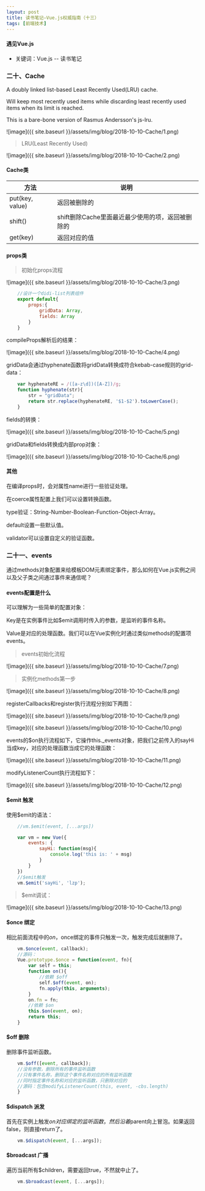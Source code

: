 ```yaml
---
layout: post
title: 读书笔记—Vue.js权威指南（十三）
tags: [前端技术]
---
```

#### 遇见Vue.js

* 关键词：Vue.js -- 读书笔记

### 二十、Cache

A doubly linked list-based Least Recently Used(LRU) cache.

Will keep most recently used items while discarding least recently used items when its limit is reached.

This is a bare-bone version of Rasmus Andersson's js-lru.

![image]({{ site.baseurl }}/assets/img/blog/2018-10-10-Cache/1.png)

> LRU(Least Recently Used)

![image]({{ site.baseurl }}/assets/img/blog/2018-10-10-Cache/2.png)

#### Cache类

方法  | 说明
--------- | ---------
put(key, value)  | 返回被删除的
shift()  | shift删除Cache里面最近最少使用的项，返回被删除的
get(key)  | 返回对应的值

#### props类

> 初始化props流程

![image]({{ site.baseurl }}/assets/img/blog/2018-10-10-Cache/3.png)

```javascript
    //设计一个didi-list列表组件
    export default{
        props:{
            gridData: Array,
            fields: Array
        }
    }
```

compileProps解析后的结果：

![image]({{ site.baseurl }}/assets/img/blog/2018-10-10-Cache/4.png)

gridData会通过hyphenate函数将gridData转换成符合kebab-case规则的grid-data：

```javascript
    var hyphenateRE = /([a-z\d])([A-Z])/g;
    function hyphenate(str){
        str = "gridData";
        return str.replace(hyphenateRE, '$1-$2').toLowerCase();
    }
```

fields的转换：

![image]({{ site.baseurl }}/assets/img/blog/2018-10-10-Cache/5.png)

gridData和fields转换成内部prop对象：

![image]({{ site.baseurl }}/assets/img/blog/2018-10-10-Cache/6.png)

#### 其他

在编译props时，会对属性name进行一些验证处理。

在coerce属性配置上我们可以设置转换函数。

type验证：String-Number-Boolean-Function-Object-Array。

default设置一些默认值。

validator可以设置自定义的验证函数。

### 二十一、events

通过methods对象配置来给模板DOM元素绑定事件，那么如何在Vue.js实例之间以及父子类之间通过事件来通信呢？

#### events配置是什么

可以理解为一些简单的配置对象：

Key是在实例事件比如$emit调用时传入的参数，是监听的事件名称。

Value是对应的处理函数。我们可以在Vue实例化时通过类似methods的配置项events。

>events初始化流程

![image]({{ site.baseurl }}/assets/img/blog/2018-10-10-Cache/7.png)

>实例化methods第一步

![image]({{ site.baseurl }}/assets/img/blog/2018-10-10-Cache/8.png)

registerCallbacks和register执行流程分别如下两图：

![image]({{ site.baseurl }}/assets/img/blog/2018-10-10-Cache/9.png)

![image]({{ site.baseurl }}/assets/img/blog/2018-10-10-Cache/10.png)

events的$on执行流程如下，它操作this._events对象，把我们之前传入的sayHi当成key，对应的处理函数当成它的处理函数：

![image]({{ site.baseurl }}/assets/img/blog/2018-10-10-Cache/11.png)

modifyListenerCount执行流程如下：

![image]({{ site.baseurl }}/assets/img/blog/2018-10-10-Cache/12.png)

#### $emit 触发

使用$emit的语法：

```javascript
    //vm.$emit(event, [...args])

    var vm = new Vue({
        events: {
            sayHi: function(msg){
                console.log('this is: ' + msg)
            }
        }
    })
    //$emit触发
    vm.$emit('sayHi', 'lzp');
```

> $emit调试：

![image]({{ site.baseurl }}/assets/img/blog/2018-10-10-Cache/13.png)

#### $once 绑定

相比前面流程中的$on，$once绑定的事件只触发一次，触发完成后就删除了。

```javascript
    vm.$once(event, callback);
    //源码：
    Vue.prototype.$once = function(event, fn){
        var self = this;
        function on(){
            //依赖 $off
            self.$off(event, on);
            fn.apply(this, arguments);
        }
        on.fn = fn;
        //依赖 $on
        this.$on(event, on);
        return this;
    }
```

#### $off 删除

删除事件监听函数。

```javascript
    vm.$off([event, callback]);
    //没有参数，删除所有的事件监听函数
    //只有事件名称，删除这个事件名称对应的所有监听函数
    //同时指定事件名称和对应的监听函数，只删除对应的
    //源码：包含modifyListenerCount(this, event, -cbs.length)
    }
```

#### $dispatch 派发

首先在实例上触发$on对应绑定的监听函数，然后沿着$parent向上冒泡。如果返回false，则直接return了。

```javascript
    vm.$dispatch(event, [...args]);
```

#### $broadcast 广播

遍历当前所有$children，需要返回true，不然就中止了。

```javascript
    vm.$broadcast(event, [...args]);
```



